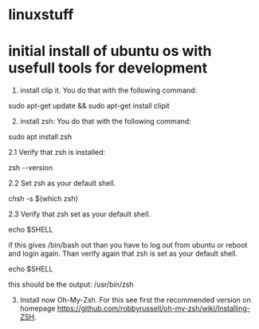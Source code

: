 # linuxstuff

# initial install of ubuntu os with usefull tools for development

1. install clip it. You do that with the following command:

sudo apt-get update && sudo apt-get install clipit

2. install zsh: You do that with the following command:

sudo apt install zsh

2.1 Verify that zsh is installed:

zsh --version

2.2 Set zsh as your default shell.

chsh -s $(which zsh)

2.3 Verify that zsh set as your default shell. 

echo $SHELL

if this gives /bin/bash out than you have to log out from ubuntu or reboot and login again. Than verify again that zsh is set as your default shell. 

echo $SHELL

this should be the output: 
/usr/bin/zsh

3. Install now Oh-My-Zsh. For this see first the recommended version on homepage https://github.com/robbyrussell/oh-my-zsh/wiki/Installing-ZSH.


